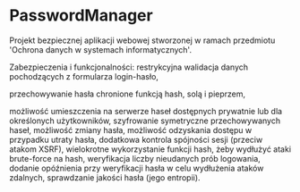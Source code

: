 # PasswordManager

Projekt bezpiecznej aplikacji webowej stworzonej w ramach przedmiotu 'Ochrona danych w systemach informatycznych'.

Zabezpieczenia i funkcjonalności:
restrykcyjna walidacja danych pochodzących z formularza login-hasło, 

przechowywanie hasła chronione funkcją hash, solą i pieprzem,

możliwość umieszczenia na serwerze haseł dostępnych prywatnie lub dla określonych użytkowników,
szyfrowanie symetryczne przechowywanych haseł,
możliwość zmiany hasła,
możliwość odzyskania dostępu w przypadku utraty hasła,
dodatkowa kontrola spójności sesji (przeciw atakom XSRF),
wielokrotne wykorzystanie funkcji hash, żeby wydłużyć ataki brute-force na hash,
weryfikacja liczby nieudanych prób logowania,
dodanie opóźnienia przy weryfikacji hasła w celu wydłużenia ataków zdalnych,
sprawdzanie jakości hasła (jego entropii).
